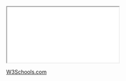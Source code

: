<!--
 * @Author: BDFD
 * @Date: 2022-01-08 01:13:13
 * @LastEditTime: 2022-01-08 01:35:16
 * @LastEditors: BDFD
 * @Description:
 * @FilePath: \1stProject\ReadME.md
-->
<iframe src="demo_iframe.htm" name="iframe_a" title="Iframe Example"></iframe>

<p><a href="https://www.w3schools.com" target="iframe_a">W3Schools.com</a></p>
